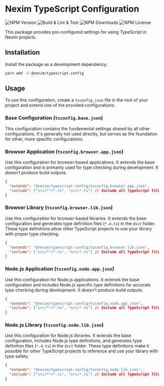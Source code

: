 # Nexim TypeScript Configuration

![NPM Version](https://img.shields.io/npm/v/@nexim/typescript-config)
![Build & Lint & Test](https://github.com/the-nexim/nanolib/actions/workflows/build-lint-test.yaml/badge.svg)
![NPM Downloads](https://img.shields.io/npm/dm/@nexim/typescript-config)
![NPM License](https://img.shields.io/npm/l/@nexim/typescript-config)

This package provides pre-configured settings for using TypeScript in Nexim projects.

## Installation

Install the package as a development dependency:

```bash
yarn add -D @nexim/typescript-config
```

## Usage

To use this configuration, create a `tsconfig.json` file in the root of your project and extend one of the provided configurations:

### Base Configuration (`tsconfig.base.json`)

This configuration contains the fundamental settings shared by all other configurations. It's generally not used directly, but serves as the foundation for other, more specific configurations.

### Browser Application (`tsconfig.browser.app.json`)

Use this configuration for browser-based applications. It extends the base configuration and is primarily used for type checking during development. It doesn't produce build outputs.

```json
{
  "extends": "@nexim/typescript-config/tsconfig.browser.app.json",
  "include": ["src/**/*.ts", "src/*.ts"] // Include all TypeScript files in your source directory
}
```

### Browser Library (`tsconfig.browser.lib.json`)

Use this configuration for browser-based libraries. It extends the base configuration and generates type definition files (`*.d.ts`) in the `dist` folder. These type definitions allow other TypeScript projects to use your library with proper type checking.

```json
{
  "extends": "@nexim/typescript-config/tsconfig.browser.lib.json",
  "include": ["src/**/*.ts", "src/*.ts"] // Include all TypeScript files in your source directory
}
```

### Node.js Application (`tsconfig.node.app.json`)

Use this configuration for Node.js applications. It extends the base configuration and includes Node.js specific type definitions for accurate type checking during development. It doesn't produce build outputs.

```json
{
  "extends": "@nexim/typescript-config/tsconfig.node.app.json",
  "include": ["src/**/*.ts", "src/*.ts"] // Include all TypeScript files in your source directory
}
```

### Node.js Library (`tsconfig.node.lib.json`)

Use this configuration for Node.js libraries. It extends the base configuration, includes Node.js type definitions, and generates type definition files (`*.d.ts`) in the `dist` folder. These type definitions make it possible for other TypeScript projects to reference and use your library with type safety.

```json
{
  "extends": "@nexim/typescript-config/tsconfig.node.lib.json",
  "include": ["src/**/*.ts", "src/*.ts"] // Include all TypeScript files in your source directory
}
```
